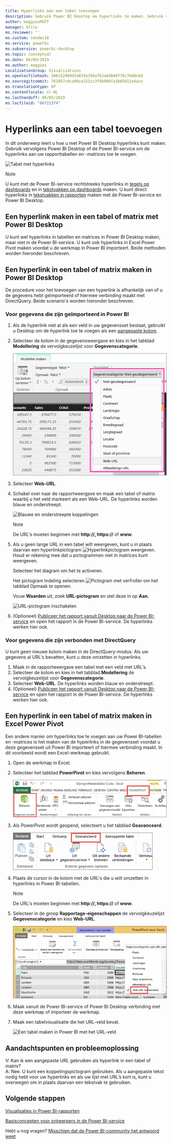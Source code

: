 ```yaml
---
title: Hyperlinks aan een tabel toevoegen
description: Gebruik Power BI Desktop om hyperlinks te maken. Gebruik vervolgens Power BI Desktop of de Power BI-service om de hyperlinks aan uw rapporttabellen en -matrices toe te voegen.
author: maggiesMSFT
manager: kfile
ms.reviewer: ''
ms.custom: seodec18
ms.service: powerbi
ms.subservice: powerbi-desktop
ms.topic: conceptual
ms.date: 04/09/2019
ms.author: maggies
LocalizationGroup: Visualizations
ms.openlocfilehash: 386c52908d54833e350a7b1a6d846f78c7b88c6d
ms.sourcegitcommit: 762857c8ca09ce222cc3f8b006fa1b65d11e4ace
ms.translationtype: HT
ms.contentlocale: nl-NL
ms.lasthandoff: 06/05/2019
ms.locfileid: "66721374"
---
```

# <a name="add-hyperlinks-to-a-table"></a>Hyperlinks aan een tabel toevoegen
In dit onderwerp leert u hoe u met Power BI Desktop hyperlinks kunt maken. Gebruik vervolgens Power BI Desktop of de Power BI-service om de hyperlinks aan uw rapporttabellen en -matrices toe te voegen. 

![Tabel met hyperlinks](media/power-bi-hyperlinks-in-tables/hyperlinkedtable.png)

> [!NOTE]
> U kunt met de Power BI-service rechtstreeks hyperlinks in [tegels op dashboards](service-dashboard-edit-tile.md) en in [tekstvakken op dashboards](service-dashboard-add-widget.md) maken. U kunt direct hyperlinks in [tekstvakken in rapporten](service-add-hyperlink-to-text-box.md) maken met de Power BI-service en Power BI Desktop.
> 

## <a name="to-create-a-hyperlink-in-a-table-or-matrix-using-power-bi-desktop"></a>Een hyperlink maken in een tabel of matrix met Power BI Desktop
U kunt wel hyperlinks in tabellen en matrices in Power BI Desktop maken, maar niet in de Power BI-service. U kunt ook hyperlinks in Excel Power Pivot maken voordat u de werkmap in Power BI importeert. Beide methoden worden hieronder beschreven.

## <a name="create-a-table-or-matrix-hyperlink-in-power-bi-desktop"></a>Een hyperlink in een tabel of matrix maken in Power BI Desktop
De procedure voor het toevoegen van een hyperlink is afhankelijk van of u de gegevens hebt geïmporteerd of hiermee verbinding maakt met DirectQuery. Beide scenario's worden hieronder beschreven.

### <a name="for-data-imported-into-power-bi"></a>Voor gegevens die zijn geïmporteerd in Power BI
1. Als de hyperlink niet al als een veld in uw gegevensset bestaat, gebruikt u Desktop om de hyperlink toe te voegen als een [aangepaste kolom](desktop-common-query-tasks.md).
2. Selecteer de kolom in de gegevensweergave en kies in het tabblad **Modellering** de vervolgkeuzelijst voor **Gegevenscategorie**.
   
    ![Vervolgkeuzelijst Gegevenscategorie](media/power-bi-hyperlinks-in-tables/pbi_data_category.png)
3. Selecteer **Web-URL**.
4. Schakel over naar de rapportweergave en maak een tabel of matrix waarbij u het veld markeert als een Web-URL. De hyperlinks worden blauw en onderstreept.

    ![Blauwe en onderstreepte koppelingen](media/power-bi-hyperlinks-in-tables/power-bi-table-with-hyperlinks2.png)

    > [!NOTE]
    > De URL's moeten beginnen met **http://, https://** of **www**.
    >
   
1. Als u geen lange URL in een tabel wilt weergeven, kunt u in plaats daarvan een hyperlinkpictogram  ![Hyperlinkpictogram](media/power-bi-hyperlinks-in-tables/power-bi-hyperlink-icon.png) weergeven. Houd er rekening mee dat u pictogrammen niet in matrices kunt weergeven.
   
    Selecteer het diagram om het te activeren.

    Het pictogram Indeling selecteren ![Pictogram met verfroller](media/power-bi-hyperlinks-in-tables/power-bi-paintroller.png) om het tabblad Opmaak te openen.

    Vouw **Waarden** uit, zoek **URL-pictogram** en stel deze in op **Aan.**

    ![URL-pictogram inschakelen](media/power-bi-hyperlinks-in-tables/power-bi-url-icon-on.png)

1. (Optioneel) [Publiceer het rapport vanuit Desktop naar de Power BI-service](guided-learning/publishingandsharing.yml?tutorial-step=2) en open het rapport in de Power BI-service. De hyperlinks werken hier ook.

### <a name="for-data-connected-with-directquery"></a>Voor gegevens die zijn verbonden met DirectQuery
U kunt geen nieuwe kolom maken in de DirectQuery-modus.  Als uw gegevens al URL's bevatten, kunt u deze omzetten in hyperlinks.

1. Maak in de rapportweergave een tabel met een veld met URL's.
2. Selecteer de kolom en kies in het tabblad **Modellering** de vervolgkeuzelijst voor **Gegevenscategorie**.
3. Selecteer **Web-URL**. De hyperlinks worden blauw en onderstreept.
4. (Optioneel) [Publiceer het rapport vanuit Desktop naar de Power BI-service](guided-learning/publishingandsharing.yml?tutorial-step=2) en open het rapport in de Power BI-service. De hyperlinks werken hier ook.

## <a name="create-a-table-or-matrix-hyperlink-in-excel-power-pivot"></a>Een hyperlink in een tabel of matrix maken in Excel Power Pivot
Een andere manier om hyperlinks toe te voegen aan uw Power BI-tabellen en -matrices is het maken van de hyperlinks in de gegevensset voordat u deze gegevensset uit Power BI importeert of hiermee verbinding maakt. In dit voorbeeld wordt een Excel-werkmap gebruikt.

1. Open de werkmap in Excel.
2. Selecteer het tabblad **PowerPivot** en kies vervolgens **Beheren**.
   
   ![PowerPivot openen in Excel](media/power-bi-hyperlinks-in-tables/createhyperlinkinpowerpivot2.png)
1. Als PowerPivot wordt geopend, selecteert u het tabblad **Geavanceerd**.
   
   ![Tabblad Geavanceerd in PowerPivot](media/power-bi-hyperlinks-in-tables/createhyperlinkinpowerpivot3.png)
4. Plaats de cursor in de kolom met de URL's die u wilt omzetten in hyperlinks in Power BI-tabellen.
   
   > [!NOTE]
   > De URL's moeten beginnen met **http://, https://** of **www**.
   > 
5. Selecteer in de groep **Rapportage-eigenschappen** de vervolgkeuzelijst **Gegevenscategorie** en kies **Web-URL**. 
   
   ![Vervolgkeuzelijst Gegevenscategorie in Excel](media/power-bi-hyperlinks-in-tables/createhyperlinksnew.png)

6. Maak vanuit de Power BI-service of Power BI Desktop verbinding met deze werkmap of importeer de werkmap.
7. Maak een tabelvisualisatie die het URL-veld bevat.
   
   ![Een tabel maken in Power BI met het URL-veld](media/power-bi-hyperlinks-in-tables/hyperlinksintables.gif)

## <a name="considerations-and-troubleshooting"></a>Aandachtspunten en probleemoplossing
V: Kan ik een aangepaste URL gebruiken als hyperlink in een tabel of matrix?    
A: Nee. U kunt een koppelingspictogram gebruiken. Als u aangepaste tekst nodig hebt voor uw hyperlinks en als uw lijst met URL’s kort is, kunt u overwegen om in plaats daarvan een tekstvak te gebruiken.


## <a name="next-steps"></a>Volgende stappen
[Visualisaties in Power BI-rapporten](visuals/power-bi-report-visualizations.md)

[Basisconcepten voor ontwerpers in de Power BI-service](service-basic-concepts.md)

Hebt u nog vragen? [Misschien dat de Power BI-community het antwoord weet](http://community.powerbi.com/)


